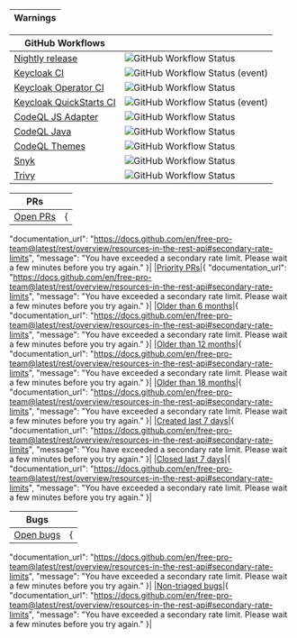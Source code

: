 |Warnings|
|--------|

|GitHub Workflows| |
|----------------|-|
|[Nightly release](https://github.com/keycloak-rel/keycloak-rel/actions/workflows/release-nightly.yml)|![GitHub Workflow Status](https://img.shields.io/github/workflow/status/keycloak-rel/keycloak-rel/Release%20Nightly)|
|[Keycloak CI](https://github.com/keycloak/keycloak/actions/workflows/ci.yml?query=event%3Aschedule+branch%3Amain)|![GitHub Workflow Status (event)](https://img.shields.io/github/workflow/status/keycloak/keycloak/Keycloak%20CI?event=schedule&branch=main)|
|[Keycloak Operator CI](https://github.com/keycloak/keycloak/actions/workflows/operator-ci.yml?query=event%3Aschedule+branch%3Amain)|![GitHub Workflow Status](https://img.shields.io/github/workflow/status/keycloak/keycloak/Keycloak%20Operator%20CI?event=schedule&branch=main)|
|[Keycloak QuickStarts CI](https://github.com/keycloak/keycloak-quickstarts/actions?query=event%3Aschedule)|![GitHub Workflow Status (event)](https://img.shields.io/github/workflow/status/keycloak/keycloak-quickstarts/Quickstarts%20tests?event=schedule)|
|[CodeQL JS Adapter](https://github.com/keycloak/keycloak/actions/workflows/codeql-js-adapter-analysis.yml?query=event%3Aschedule+branch%3Amain)|![GitHub Workflow Status](https://img.shields.io/github/workflow/status/keycloak/keycloak/CodeQL%20JS%20Adapter?event=schedule&branch=main)|
|[CodeQL Java](https://github.com/keycloak/keycloak/actions/workflows/codeql-java-analysis.yml?query=event%3Aschedule+branch%3Amain)|![GitHub Workflow Status](https://img.shields.io/github/workflow/status/keycloak/keycloak/CodeQL%20Java?event=schedule&branch=main)|
|[CodeQL Themes](https://github.com/keycloak/keycloak/actions/workflows/codeql-theme-analysis.yml?query=event%3Aschedule+branch%3Amain)|![GitHub Workflow Status](https://img.shields.io/github/workflow/status/keycloak/keycloak/CodeQL%20Themes?event=schedule&branch=main)|
|[Snyk](https://github.com/keycloak/keycloak/actions/workflows/snyk.yml?query=event%3Aschedule+branch%3Amain)|![GitHub Workflow Status](https://img.shields.io/github/workflow/status/keycloak/keycloak/Snyk?event=schedule&branch=main)|
|[Trivy](https://github.com/keycloak/keycloak/actions/workflows/trivy-analysis.yml?query=event%3Aschedule+branch%3Amain)|![GitHub Workflow Status](https://img.shields.io/github/workflow/status/keycloak/keycloak/Trivy?event=schedule&branch=main)|

|PRs| |
|---|-|
|[Open PRs](https://github.com/keycloak/keycloak/pulls)|{
  "documentation_url": "https://docs.github.com/en/free-pro-team@latest/rest/overview/resources-in-the-rest-api#secondary-rate-limits",
  "message": "You have exceeded a secondary rate limit. Please wait a few minutes before you try again."
}|
|[Priority PRs](https://github.com/keycloak/keycloak/pulls?q=is%3Apr+is%3Aopen+label%3Apriority%2Fimportant%2Cpriority%2Fcritical)|{
  "documentation_url": "https://docs.github.com/en/free-pro-team@latest/rest/overview/resources-in-the-rest-api#secondary-rate-limits",
  "message": "You have exceeded a secondary rate limit. Please wait a few minutes before you try again."
}|
|[Older than 6 months](https://github.com/keycloak/keycloak/pulls?q=is%3Apr+is%3Aopen+created%3A%3C2022-03-05)|{
  "documentation_url": "https://docs.github.com/en/free-pro-team@latest/rest/overview/resources-in-the-rest-api#secondary-rate-limits",
  "message": "You have exceeded a secondary rate limit. Please wait a few minutes before you try again."
}|
|[Older than 12 months](https://github.com/keycloak/keycloak/pulls?q=is%3Apr+is%3Aopen+created%3A%3C2021-09-05)|{
  "documentation_url": "https://docs.github.com/en/free-pro-team@latest/rest/overview/resources-in-the-rest-api#secondary-rate-limits",
  "message": "You have exceeded a secondary rate limit. Please wait a few minutes before you try again."
}|
|[Older than 18 months](https://github.com/keycloak/keycloak/pulls?q=is%3Apr+is%3Aopen+created%3A%3C2021-03-05)|{
  "documentation_url": "https://docs.github.com/en/free-pro-team@latest/rest/overview/resources-in-the-rest-api#secondary-rate-limits",
  "message": "You have exceeded a secondary rate limit. Please wait a few minutes before you try again."
}|
|[Created last 7 days](https://github.com/keycloak/keycloak/pulls?q=is%3Apr+created%3A%3E2022-08-28)|{
  "documentation_url": "https://docs.github.com/en/free-pro-team@latest/rest/overview/resources-in-the-rest-api#secondary-rate-limits",
  "message": "You have exceeded a secondary rate limit. Please wait a few minutes before you try again."
}|
|[Closed last 7 days](https://github.com/keycloak/keycloak/pulls?q=is%3Apr+is%3Aclosed+closed%3A%3E2022-08-28)|{
  "documentation_url": "https://docs.github.com/en/free-pro-team@latest/rest/overview/resources-in-the-rest-api#secondary-rate-limits",
  "message": "You have exceeded a secondary rate limit. Please wait a few minutes before you try again."
}|

|Bugs| |
|----|-|
|[Open bugs](https://github.com/keycloak/keycloak/issues?q=is%3Aissue+is%3Aopen+label%3Akind%2Fbug+-label%3Astatus%2Ftriage+)|{
  "documentation_url": "https://docs.github.com/en/free-pro-team@latest/rest/overview/resources-in-the-rest-api#secondary-rate-limits",
  "message": "You have exceeded a secondary rate limit. Please wait a few minutes before you try again."
}|
|[Non-triaged bugs](https://github.com/keycloak/keycloak/issues?q=is%3Aissue+is%3Aopen+label%3Akind%2Fbug+label%3Astatus%2Ftriage)|{
  "documentation_url": "https://docs.github.com/en/free-pro-team@latest/rest/overview/resources-in-the-rest-api#secondary-rate-limits",
  "message": "You have exceeded a secondary rate limit. Please wait a few minutes before you try again."
}|

